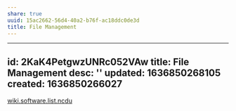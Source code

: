 ```yaml
---
share: true
uuid: 15ac2662-56d4-40a2-b76f-ac18ddc0de3d
title: File Management
---
```

---
id: 2KaK4PetgwzUNRc052VAw
title: File Management
desc: ''
updated: 1636850268105
created: 1636850266027
---

[wiki.software.list.ncdu](/undefined)
